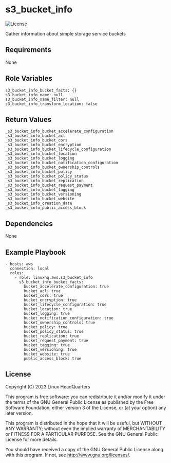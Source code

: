# s3\_bucket\_info

[![License](https://img.shields.io/badge/license-GPLv3-lightgreen)](https://www.gnu.org/licenses/gpl-3.0.en.html#license-text)

Gather information about simple storage service buckets

## Requirements

None

## Role Variables

    s3_bucket_info_bucket_facts: {}
    s3_bucket_info_name: null
    s3_bucket_info_name_filter: null
    s3_bucket_info_transform_location: false

## Return Values

    _s3_bucket_info_bucket_accelerate_configuration
    _s3_bucket_info_bucket_acl
    _s3_bucket_info_bucket_cors
    _s3_bucket_info_bucket_encryption
    _s3_bucket_info_bucket_lifecycle_configuration
    _s3_bucket_info_bucket_location
    _s3_bucket_info_bucket_logging
    _s3_bucket_info_bucket_notification_configuration
    _s3_bucket_info_bucket_ownership_controls
    _s3_bucket_info_bucket_policy
    _s3_bucket_info_bucket_policy_status
    _s3_bucket_info_bucket_replication
    _s3_bucket_info_bucket_request_payment
    _s3_bucket_info_bucket_tagging
    _s3_bucket_info_bucket_versioning
    _s3_bucket_info_bucket_website
    _s3_bucket_info_creation_date
    _s3_bucket_info_public_access_block

## Dependencies

None

## Example Playbook

    - hosts: aws
      connection: local
      roles:
        - role: linuxhq.aws.s3_bucket_info
          s3_bucket_info_bucket_facts:
            bucket_accelerate_configuration: true
            bucket_acl: true
            bucket_cors: true
            bucket_encryption: true
            bucket_lifecycle_configuration: true
            bucket_location: true
            bucket_logging: true
            bucket_notification_configuration: true
            bucket_ownership_controls: true
            bucket_policy: true
            bucket_policy_status: true
            bucket_replication: true
            bucket_request_payment: true
            bucket_tagging: true
            bucket_versioning: true
            bucket_website: true
            public_access_block: true

## License

Copyright (C) 2023 Linux HeadQuarters

This program is free software: you can redistribute it and/or modify
it under the terms of the GNU General Public License as published by
the Free Software Foundation, either version 3 of the License, or
(at your option) any later version.

This program is distributed in the hope that it will be useful,
but WITHOUT ANY WARRANTY; without even the implied warranty of
MERCHANTABILITY or FITNESS FOR A PARTICULAR PURPOSE. See the
GNU General Public License for more details.

You should have received a copy of the GNU General Public License
along with this program. If not, see <http://www.gnu.org/licenses/>.
